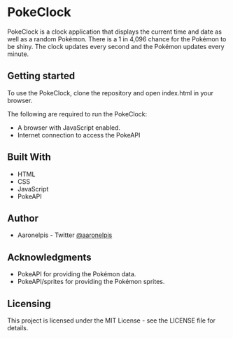 # PokeClock
PokeClock is a clock application that displays the current time and date as well as a random Pokémon. There is a 1 in 4,096 chance for the Pokémon to be shiny. The clock updates every second and the Pokémon updates every minute.

## Getting started
To use the PokeClock, clone the repository and open index.html in your browser.

The following are required to run the PokeClock:

* A browser with JavaScript enabled.
* Internet connection to access the PokeAPI

## Built With
* HTML
* CSS
* JavaScript
* PokeAPI

## Author
* Aaronelpis - Twitter [@aaronelpis](https://twitter.com/Aaronelpis)

## Acknowledgments
* PokeAPI for providing the Pokémon data.
* PokeAPI/sprites for providing the Pokémon sprites.

## Licensing
This project is licensed under the MIT License - see the LICENSE file for details.
